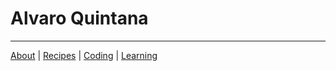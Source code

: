 # Alvaro Quintana

------------

[About](docs/about.md) | [Recipes](docs/recipes.md) | [Coding](docs/coding.md) | [Learning](docs/learning.md)

